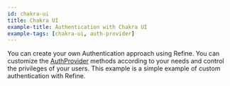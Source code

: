 ```yaml
---
id: chakra-ui
title: Chakra UI
example-title: Authentication with Chakra UI
example-tags: [chakra-ui, auth-provider]
---
```


You can create your own Authentication approach using Refine. You can customize the [AuthProvider](/docs/core/providers/auth-provider) methods according to your needs and control the privileges of your users. This example is a simple example of custom authentication with Refine.

<CodeSandboxExample path="auth-chakra-ui" />
